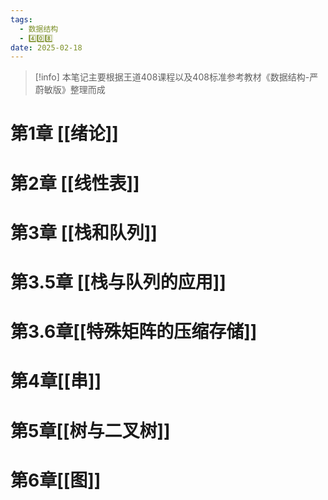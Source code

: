 ```yaml
---
tags:
  - 数据结构
  - 4️⃣0️⃣8️⃣
date: 2025-02-18
---
```

>[!info]
>本笔记主要根据王道408课程以及408标准参考教材《数据结构-严蔚敏版》整理而成
# 第1章 [[绪论]]
# 第2章 [[线性表]]
# 第3章 [[栈和队列]]
# 第3.5章 [[栈与队列的应用]]
# 第3.6章[[特殊矩阵的压缩存储]]
# 第4章[[串]]
# 第5章[[树与二叉树]]
# 第6章[[图]]
